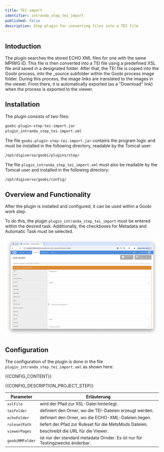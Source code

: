 ```yaml
---
title: TEI import
identifier: intranda_step_tei_import
published: false
description: Step plugin for converting files into a TEI file
---
```


## Intoduction
The plugin searches the stored ECHO XML files for one with the same MPIWG ID. This file is then converted into a TEI file using a predefined XSL file and saved in a designated folder. After that, the TEI file is copied into the Goobi process, into the _source subfolder within the Goobi process image folder. During this process, the image links are translated to the images in the viewer. From there, it is automatically exported (as a "Download" link) when the process is exported to the viewer.

## Installation
The plugin consists of two files:

```bash
goobi-plugin-step-tei-import.jar
plugin_intranda_step_tei-import.xml
```

The file `goobi-plugin-step-tei-import.jar` contains the program logic and must be installed in the following directory, readable by the Tomcat user:

```bash
/opt/digiverso/goobi/plugins/step/
```

The file `plugin_intranda_step_tei_import.xml` must also be readable by the Tomcat user and installed in the following directory:

```bash
/opt/digiverso/goobi/config/
```

## Overview and Functionality
After the plugin is installed and configured, it can be used within a Goobi work step.

To do this, the plugin `plugin_intranda_step_tei_import` must be entered within the desired task. Additionally, the checkboxes for Metadata and Automatic Task must be selected.

![Configuration of the work step for using the plugin](screen1_en.png)

## Configuration

The configuration of the plugin is done in the file `plugin_intranda_step_tei_import.xml` as shown here:

{{CONFIG_CONTENT}}

{{CONFIG_DESCRIPTION_PROJECT_STEP}}

Parameter               | Erläuterung
------------------------|------------------------------------
`xslFile`           | wird der Pfad zur XSL-Datei hinterlegt. |
`teiFolder`                      | definiert den Orner, wo die TEI-Dateien erzeugt werden. |
`echoFolder`                      | definiert den Orner, wo die ECHO-XML-Dateien liegen.|
`rulesetPath`                      | liefert der Pfad zur Ruleset für die MetsMods Dateien. |
`viewerPages`                      | beschreibt die URL für die Viewer. |
`goobiMMFolder`                      | ist nur der standard metadata Ornder. Es ist nur für Testingzwecke änderbar. |